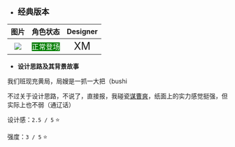 * **<font size="4">经典版本</font>**

|         图片          | 角色状态                                                                 |         Designer         |
|:-------------------:|----------------------------------------------------------------------|:------------------------:|
| ![](pic/12/x12.png) | <font style="background: green" color = white size = "3">正常登场</font> | <font size="5">XM</font> |

* **设计思路及其背景故事**

我们班现充黄局，局嫂是一抓一大把（bushi

不过关于设计思路，不说了，直接报，我碰瓷[谋曹爽](https://wiki.biligame.com/sgs/%E8%B0%8B%E6%9B%B9%E7%88%BD)，纸面上的实力感觉挺强，但实际上也不弱（通辽话）

设计感：``2.5 / 5`` ⭐

强度：``3 / 5`` ⭐